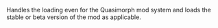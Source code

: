 Handles the loading even for the Quasimorph mod system and loads the stable or beta version of the mod as applicable. 
